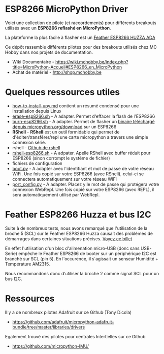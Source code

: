 # ESP8266 MicroPython Driver

Voici une collection de pilote (et raccordements) pour différents breakouts utilisés avec un __ESP8266 reflashé en MicroPython__.

La plateforme la plus facile à flasher est un [Feather ESP8266 HUZZA ADA](http://shop.mchobby.be/product.php?id_product=846)

Ce dépôt rassemble différents pilotes pour des breakouts utilisés chez MC Hobby dans nos projets de documentation.
* Wiki Documentaire - https://wiki.mchobby.be/index.php?title=MicroPython-Accueil#ESP8266_en_MicroPython
* Achat de matériel - http://shop.mchobby.be 
 
# Quelques ressources utiles
* [how-to-install-upy.md](how-to-install-upy.md) contient un résumé condensé pour une installation depuis Linux
 * [erase-esp8266.sh](erase-esp8266.sh) - A adapter. Permet d'effacer la flash de l'ESP8266
 * [burn-esp8266.sh](burn-esp8266.sh) - A adapter. Permet de flasher un [binaire téléchargé depuis micropython.org/download](https://micropython.org/download/) sur un ESP8266
* __RShell__ - __RShell__ est un outil formidable qui permet de d'éditer/transférer/repl une carte micropython a travers une simple connexion série.
 * rshell - [Github de rshell](https://github.com/dhylands/rshell)
 * [rshell-esp8266.sh](rshell-esp8266.sh) - A adpater. Apelle RShell avec buffer réduit pour ESP8266 (sinon corrompt le système de fichier) 
* fichiers de configuration
 * [boot.py](boot.py) - A adapter avec l'identifiant et mot de passe de votre réseau WiFi. Une fois copié sur votre ESP8266 (avec RShell), celui-ci se connectera automatiquement sur votre réseau WiFi
 * [port_config.py](port_config.py) - A adapter. Placez y le mot de passe qui protégera votre connexion WebRepl. Une fois copié sur votre ESP8266 (avec REPL), il sera automatiquement utilisé par WebRepl.  

# Feather ESP8266 Huzza et bus I2C

Suite à de nombreux tests, nous avons remarqué que l'utilisation de la broche 5 (SCL) sur le Feather ESP8266 Huzza causait des problèmes de démarrages dans certaines situations précises. [Voyez ce billet](https://forums.adafruit.com/viewtopic.php?f=57&t=105635)

En effet l'utilisation d'un bloc d'alimenation micro-USB (donc sans USB-Serie) empêche le Feather ESP8266 de booter sur un périphérique I2C est branché sur SCL (pin 5). En l'occurence, il s'agissait un senseur Humidité + Température AM2315.

Nous recommandons donc d'utiliser la broche 2 comme signal SCL pour un bus I2C.

# Ressources

Il y a de nombreux pilotes Adafruit sur ce Github (Tony Dicola)
* https://github.com/adafruit/micropython-adafruit-bundle/tree/master/libraries/drivers

Egalement trouvé des pilotes pour centrales Intertielles sur ce Github
* https://github.com/micropython-IMU/
